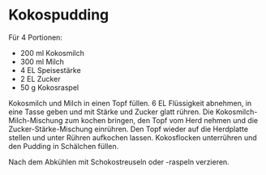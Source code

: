 Kokospudding
============

Für 4 Portionen:

 * 200 ml Kokosmilch
 * 300 ml Milch
 * 4 EL Speisestärke
 * 2 EL Zucker
 * 50 g Kokosraspel

Kokosmilch und Milch in einen Topf füllen. 6 EL Flüssigkeit abnehmen, in eine Tasse geben und mit Stärke und Zucker glatt rühren. Die Kokosmilch-Milch-Mischung zum kochen bringen, den Topf vom Herd nehmen und die Zucker-Stärke-Mischung einrühren. Den Topf wieder auf die Herdplatte stellen und unter Rühren aufkochen lassen. Kokosflocken unterrühren und den Pudding in Schälchen füllen.

Nach dem Abkühlen mit Schokostreuseln oder -raspeln verzieren.